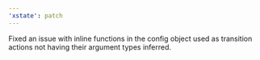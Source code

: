 ```yaml
---
'xstate': patch
---
```


Fixed an issue with inline functions in the config object used as transition actions not having their argument types inferred.
